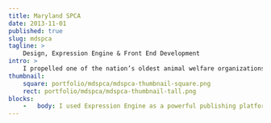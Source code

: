 ```yaml
---
title: Maryland SPCA
date: 2013-11-01
published: true
slug: mdspca
tagline: >
    Design, Expression Engine & Front End Development
intro: >
    I propelled one of the nation’s oldest animal welfare organizations into the 21<span style="font-variant: small-caps;">st</span> century with a dynamic CMS based website, built Maryland’s first pet specific lost & found, and increase donations 10&times;.
thumbnail:
    square: portfolio/mdspca/mdspca-thumbnail-square.png
    rect: portfolio/mdspca/mdspca-thumbnail-tall.png
blocks:
    -   body: I used Expression Engine as a powerful publishing platform for volunteers
---
```

